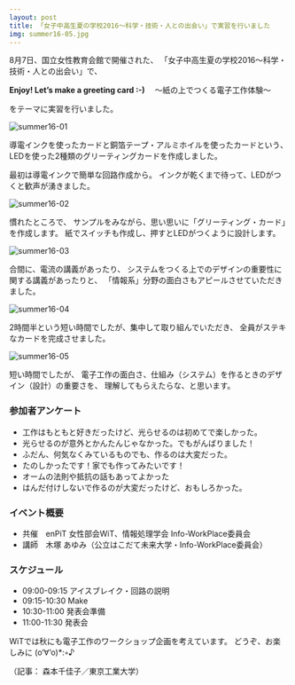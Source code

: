 ```yaml
---
layout: post
title: 「女子中高生夏の学校2016～科学・技術・人との出会い」で実習を行いました
img: summer16-05.jpg
---
```

8月7日、国立女性教育会館で開催された、
「女子中高生夏の学校2016～科学・技術・人との出会い」で、

**Enjoy! Let’s make a greeting card :-)**
　～紙の上でつくる電子工作体験～

をテーマに実習を行いました。

![summer16-01]({{site.baseurl}}/images/summer16-01.jpg)


導電インクを使ったカードと銅箔テープ・アルミホイルを使ったカードという、
LEDを使った2種類のグリーティングカードを作成しました。

最初は導電インクで簡単な回路作成から。
インクが乾くまで待って、LEDがつくと歓声が湧きました。

![summer16-02]({{site.baseurl}}/images/summer16-02.jpg)

慣れたところで、
サンプルをみながら、思い思いに「グリーティング・カード」を作成します。
紙でスイッチも作成し、押すとLEDがつくように設計します。

![summer16-03]({{site.baseurl}}/images/summer16-03.jpg)

合間に、電流の講義があったり、
システムをつくる上でのデザインの重要性に関する講義があったりと、
「情報系」分野の面白さもアピールさせていただきました。

![summer16-04]({{site.baseurl}}/images/summer16-04.jpg)


2時間半という短い時間でしたが、集中して取り組んでいただき、
全員がステキなカードを完成させました。

![summer16-05]({{site.baseurl}}/images/summer16-05.jpg)

短い時間でしたが、
電子工作の面白さ、仕組み（システム）を作るときのデザイン（設計）の重要さを、
理解してもらえたらな、と思います。


### 参加者アンケート
* 工作はもともと好きだったけど、光らせるのは初めてで楽しかった。
* 光らせるのが意外とかんたんじゃなかった。でもがんばりました！
* ふだん、何気なくみているものでも、作るのは大変だった。
* たのしかったです！家でも作ってみたいです！
* オームの法則や抵抗の話もあってよかった
* はんだ付けしないで作るのが大変だったけど、おもしろかった。


### イベント概要
* 共催　enPiT 女性部会WiT、情報処理学会 Info-WorkPlace委員会
* 講師　木塚 あゆみ（公立はこだて未来大学・Info-WorkPlace委員会）

### スケジュール
* 09:00-09:15 アイスブレイク・回路の説明
* 09:15-10:30 Make 
* 10:30-11:00 発表会準備
* 11:00-11:30 発表会


WiTでは秋にも電子工作のワークショップ企画を考えています。
どうぞ、お楽しみに (o‘∀‘o)*:◦♪


（記事： 森本千佳子／東京工業大学）

